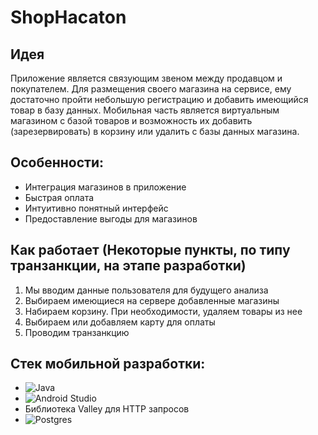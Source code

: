 # ShopHacaton

## Идея
  Приложение является связующим звеном между продавцом и покупателем. 
  Для размещения своего магазина на сервисе, ему достаточно пройти небольшую регистрацию и добавить имеющийся товар в базу данных. 
  Мобильная часть является виртуальным магазином с базой товаров и возможность их добавить (зарезервировать) в корзину или удалить с базы данных магазина.

## Особенности: 
  - Интеграция магазинов в приложение
  - Быстрая оплата
  - Интуитивно понятный интерфейс
  - Предоставление выгоды для магазинов

## Как работает (Некоторые пункты, по типу транзанкции, на этапе разработки)
   1. Мы вводим данные пользователя для будущего анализа
   2. Выбираем имеющиеся на сервере добавленные магазины
   3. Набираем корзину. При необходимости, удаляем товары из нее
   4. Выбираем или добавляем карту для оплаты
   5. Проводим транзанкцию

 ## Стек мобильной разработки:
  - ![Java](https://img.shields.io/badge/java-%23ED8B00.svg?style=for-the-badge&logo=openjdk&logoColor=white) 
  - ![Android Studio](https://img.shields.io/badge/Android%20Studio-3DDC84.svg?style=for-the-badge&logo=android-studio&logoColor=white)
  - Библиотека Valley для HTTP запросов
  - ![Postgres](https://img.shields.io/badge/postgres-%23316192.svg?style=for-the-badge&logo=postgresql&logoColor=white)
